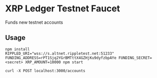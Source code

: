 # XRP Ledger Testnet Faucet

Funds new testnet accounts

## Usage

````
npm install
RIPPLED_URI="wss://s.altnet.rippletest.net:51233" FUNDING_ADDRESS=rPT1Sjq2YGrBMTttX4GZHjKu9dyfzbpAYe FUNDING_SECRET=<secret> XRP_AMOUNT=10000 npm start
````

```
curl -X POST localhost:3000/accounts
```